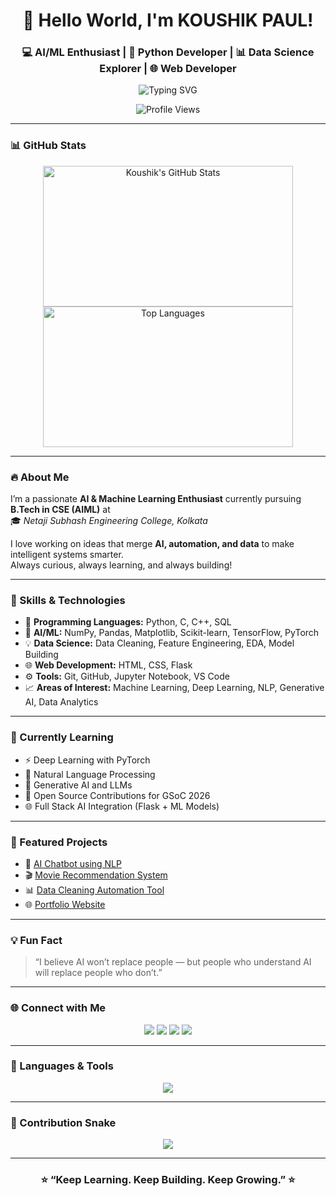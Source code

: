 <h1 align="center">👋 Hello World, I'm KOUSHIK PAUL!</h1>

<h3 align="center">💻 AI/ML Enthusiast | 🐍 Python Developer | 📊 Data Science Explorer | 🌐 Web Developer</h3>

<p align="center">
  <img src="https://readme-typing-svg.demolab.com?font=Fira+Code&weight=500&pause=1000&color=00FFCC&center=true&vCenter=true&width=435&lines=Learning+AI+and+Machine+Learning;Passionate+about+Building+and+Solving+Real+Problems!" alt="Typing SVG" />
</p>

<p align="center">
  <img src="https://komarev.com/ghpvc/?username=KoushikPaul-git&label=👀%20Profile%20Views&color=0e75b6&style=flat-square" alt="Profile Views" />
</p>

---

### 📊 GitHub Stats
<p align="center">
  <img src="https://github-readme-stats.vercel.app/api?username=KoushikPaul-git&show_icons=true&theme=tokyonight&card_width=400" width="400" height="225" alt="Koushik's GitHub Stats"/>
  <img src="https://github-readme-stats.vercel.app/api/top-langs/?username=KoushikPaul-git&layout=compact&theme=tokyonight&card_width=400" width="400" height="225" alt="Top Languages"/>
</p>

---

### 🔥 About Me  
I’m a passionate **AI & Machine Learning Enthusiast** currently pursuing **B.Tech in CSE (AIML)** at  
🎓 *Netaji Subhash Engineering College, Kolkata*  

I love working on ideas that merge **AI, automation, and data** to make intelligent systems smarter.  
Always curious, always learning, and always building!

---

### 🧠 Skills & Technologies  

- 🐍 **Programming Languages:** Python, C, C++, SQL  
- 🤖 **AI/ML:** NumPy, Pandas, Matplotlib, Scikit-learn, TensorFlow, PyTorch  
- 💡 **Data Science:** Data Cleaning, Feature Engineering, EDA, Model Building  
- 🌐 **Web Development:** HTML, CSS, Flask  
- ⚙️ **Tools:** Git, GitHub, Jupyter Notebook, VS Code  
- 📈 **Areas of Interest:** Machine Learning, Deep Learning, NLP, Generative AI, Data Analytics  

---

### 🌱 Currently Learning  

- ⚡ Deep Learning with PyTorch  
- 🧩 Natural Language Processing  
- 🧠 Generative AI and LLMs  
- 🧰 Open Source Contributions for GSoC 2026  
- 🌐 Full Stack AI Integration (Flask + ML Models)

---

### 🚀 Featured Projects  

- 🤖 [AI Chatbot using NLP](https://github.com/KoushikPaul-git/AI-Chatbot)  
- 🎬 [Movie Recommendation System](https://github.com/KoushikPaul-git/Movie-Recommender)  
- 📊 [Data Cleaning Automation Tool](https://github.com/KoushikPaul-git/Data-Cleaning)  
- 🌐 [Portfolio Website](https://github.com/KoushikPaul-git/Portfolio)  

---

### 💡 Fun Fact  
> “I believe AI won’t replace people — but people who understand AI will replace people who don’t.”

---

### 🌐 Connect with Me  
<p align="center">
<a href="www.linkedin.com/in/koushik-paul-35673b321" target="_blank"><img src="https://img.shields.io/badge/-LinkedIn-0077B5?style=flat-square&logo=Linkedin&logoColor=white"/></a>
<a href="mailto:paulk7428@gmail.com" target="_blank"><img src="https://img.shields.io/badge/-Gmail-D14836?style=flat-square&logo=Gmail&logoColor=white"/></a>
<a href="https://github.com/KoushikPaul-git" target="_blank"><img src="https://img.shields.io/badge/-GitHub-181717?style=flat-square&logo=GitHub&logoColor=white"/></a>
<a href="https://www.instagram.com/_koushikpaul_xd?igsh=MXRmZ3Z2MnJmMjd0Nw==" target="_blank"><img src="https://img.shields.io/badge/-Instagram-E4405F?style=flat-square&logo=Instagram&logoColor=white"/></a>
</p>

---

### 🧰 Languages & Tools
<p align="center">
  <img src="https://skillicons.dev/icons?i=python,flask,html,css,git,github,vscode,tensorflow,pytorch,sklearn,mysql,figma,linux" />
</p>

---

### 🐍 Contribution Snake
<p align="center">
  <img src="https://github.com/KoushikPaul-git/KoushikPaul-git/blob/output/snake.svg" />
</p>

---

<h3 align="center">⭐ “Keep Learning. Keep Building. Keep Growing.” ⭐</h3>
